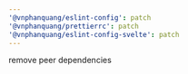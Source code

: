 ```yaml
---
'@vnphanquang/eslint-config': patch
'@vnphanquang/prettierrc': patch
'@vnphanquang/eslint-config-svelte': patch
---
```


remove peer dependencies
